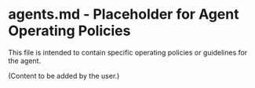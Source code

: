 # agents.md - Placeholder for Agent Operating Policies

This file is intended to contain specific operating policies or guidelines for the agent.

(Content to be added by the user.)
